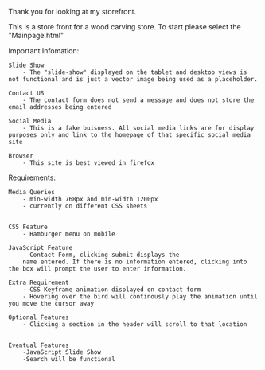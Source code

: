 Thank you for looking at my storefront.

This is a store front for a wood carving store. To start please select the "Mainpage.html"

Important Infomation:

    Slide Show
        - The "slide-show" displayed on the tablet and desktop views is not functional and is just a vector image being used as a placeholder. 
    
    Contact US
        - The contact form does not send a message and does not store the email addresses being entered 

    Social Media
        - This is a fake buisness. All social media links are for display purposes only and link to the homepage of that specific social media site
    
    Browser
        - This site is best viewed in firefox 
        
Requirements: 

    Media Queries
        - min-width 768px and min-width 1200px
        - currently on different CSS sheets 
        

    CSS Feature
        - Hamburger menu on mobile 

    JavaScript Feature
        - Contact Form, clicking submit displays the 
        name entered. If there is no information entered, clicking into the box will prompt the user to enter information. 

    Extra Requirement
        - CSS Keyframe animation displayed on contact form
        - Hovering over the bird will continously play the animation until you move the cursor away 
    
    Optional Features
        - Clicking a section in the header will scroll to that location


    Eventual Features
        -JavaScript Slide Show
        -Search will be functional
    

